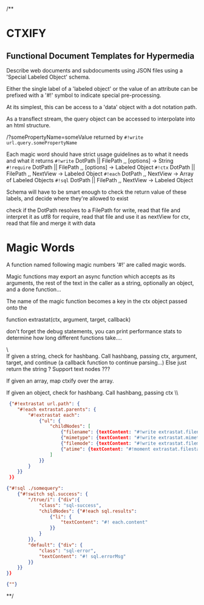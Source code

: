 /**
# CTXIFY
## Functional Document Templates for Hypermedia

Describe web documents and subdocuments using JSON files using a 'Special Labeled Object' schema.

Either the single label of a 'labeled object' or the value of an attribute can be prefixed with a '#!' symbol to indicate special pre-processing.

At its simplest, this can be access to a 'data' object with a dot notation path.

As a transflect stream, the query object can be accessed to interpolate into an html structure.

/?somePropertyName=someValue
returned by `#!write url.query.somePropertyName`

Each magic word should have strict usage guidelines as to what it needs and what it returns
`#!write`   DotPath || FilePath ,, [options] -> String
`#!require` DotPath || FilePath ,, [options] -> Labeled Object
`#!ctx`     DotPath || FilePath ,, NextView  -> Labeled Object
`#!each`    DotPath             ,, NextView  -> Array of Labeled Objects
`#!sql`     DotPath || FilePath ,, NextView  -> Labeled Object

Schema will have to be smart enough to check the return value of these labels, and decide where they're allowed to exist

check if the DotPath resolves to a FilePath
for write, read that file and interpret it as utf8
for require, read that file and use it as nextView
for ctx, read that file and merge it with data




# Magic Words

A function named following magic numbers '#!' are called magic words. 

Magic functions may export an async function which accepts as its arguments, the rest of the text in the caller as a string, optionally an object, and a done function... 

The name of the magic function becomes a key in the ctx object passed onto the 

function extrastat(ctx, argument, target, callback)

don't forget the debug statements, you can print performance stats to determine how long different functions take....

\\\
If given a string, check for hashbang.
	Call hashbang, passing ctx, argument, target, and continue (a callback function to continue parsing...)
	Else just return the string ? Support text nodes ???

If given an array, map ctxify over the array.

If given an object, check for hashbang.
	Call hashbang, passing ctx
\\\



```json
 {"#!extrastat url.path": {
	"#!each extrastat.parents": {
		"#!extrastat each":
			{"ul": {
				"childNodes": [
					{"filename": {textContent: "#!write extrastat.filename"}},
					{"mimetype": {textContent: "#!write extrastat.mimetype"}},
					{"filemode": {textContent: "#!write extrastat.filemode"}},
					{"atime": {textContent: "#!moment extrastat.filestat.atime"}}
				]
			}}
		}
	}}
 }}
```

```json
{"#!sql ./somequery":
	{"#!switch sql.success": {
		"/true/i": {"div":{ 
			"class": "sql-success",
			"childNodes": {"#!each sql.results":
				{"li": {
					"textContent": "#! each.content"
				}}
			}
		}},
		"default": {"div": {
			"class": "sql-error",
			"textContent": "#! sql.errorMsg"
		}}
	}}
}}
```

```json
{""}
```
**/
